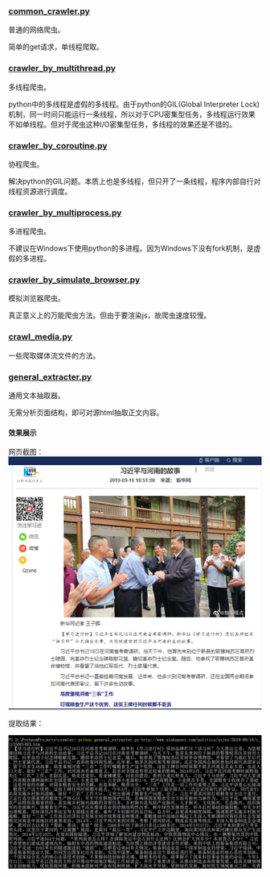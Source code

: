 ###  [common_crawler.py](common_crawler.py) 
普通的网络爬虫。

简单的get请求，单线程爬取。

###  [crawler_by_multithread.py](crawler_by_multithread.py) 

多线程爬虫。

python中的多线程是虚假的多线程。由于python的GIL(Global Interpreter Lock)机制，同一时间只能运行一条线程，所以对于CPU密集型任务，多线程运行效果不如单线程。但对于爬虫这种I/O密集型任务，多线程的效果还是不错的。

###  [crawler_by_coroutine.py](crawler_by_coroutine.py) 

协程爬虫。

解决python的GIL问题。本质上也是多线程，但只开了一条线程，程序内部自行对线程资源进行调度。

###  [crawler_by_multiprocess.py](crawler_by_multiprocess.py) 

多进程爬虫。

不建议在Windows下使用python的多进程。因为Windows下没有fork机制，是虚假的多进程。

###  [crawler_by_simulate_browser.py](crawler_by_simulate_browser.py)

模拟浏览器爬虫。

真正意义上的万能爬虫方法。但由于要渲染js，故爬虫速度较慢。

### [crawl_media.py](crawl_media.py) 

一些爬取媒体流文件的方法。

### [general_extracter.py](general_extracter.py)

通用文本抽取器。

无需分析页面结构，即可对源html抽取正文内容。

#### 效果展示

网页截图： 
![screen](img/screen.png)

提取结果：

![screen2](img/screen2.png)